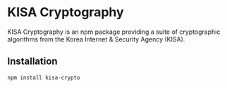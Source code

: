 # KISA Cryptography

KISA Cryptography is an npm package providing a suite of cryptographic algorithms
from the Korea Internet & Security Agency (KISA).

## Installation

```sh
npm install kisa-crypto
```
